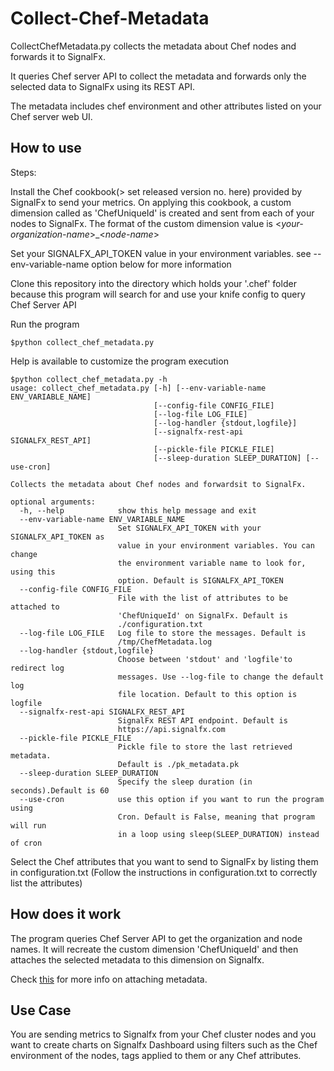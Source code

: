 # Collect-Chef-Metadata

CollectChefMetadata.py collects the metadata about Chef nodes and forwards it
to SignalFx.

It queries Chef server API to collect the metadata and forwards only the
selected data to SignalFx using its REST API.

The metadata includes chef environment and other attributes listed on your
Chef server web UI.

## How to use

Steps:

Install the Chef cookbook(> set released version no. here) provided by
SignalFx to send your metrics.
On applying this cookbook, a custom dimension called as 'ChefUniqueId'
is created and sent from each of your nodes to SignalFx. The format of the
custom dimension value is <*your-organization-name*>_<*node-name*>

Set your SIGNALFX_API_TOKEN value in your environment variables. see
--env-variable-name option below for more information

Clone this repository into the directory which holds your '.chef' folder
because this program will search for and use your knife config to query
Chef Server API

Run the program

```shell
$python collect_chef_metadata.py
```

Help is available to customize the program execution

```shell
$python collect_chef_metadata.py -h
usage: collect_chef_metadata.py [-h] [--env-variable-name ENV_VARIABLE_NAME]
                                [--config-file CONFIG_FILE]
                                [--log-file LOG_FILE]
                                [--log-handler {stdout,logfile}]
                                [--signalfx-rest-api SIGNALFX_REST_API]
                                [--pickle-file PICKLE_FILE]
                                [--sleep-duration SLEEP_DURATION] [--use-cron]

Collects the metadata about Chef nodes and forwardsit to SignalFx.

optional arguments:
  -h, --help            show this help message and exit
  --env-variable-name ENV_VARIABLE_NAME
                        Set SIGNALFX_API_TOKEN with your SIGNALFX_API_TOKEN as
                        value in your environment variables. You can change
                        the environment variable name to look for, using this
                        option. Default is SIGNALFX_API_TOKEN
  --config-file CONFIG_FILE
                        File with the list of attributes to be attached to
                        'ChefUniqueId' on SignalFx. Default is
                        ./configuration.txt
  --log-file LOG_FILE   Log file to store the messages. Default is
                        /tmp/ChefMetadata.log
  --log-handler {stdout,logfile}
                        Choose between 'stdout' and 'logfile'to redirect log
                        messages. Use --log-file to change the default log
                        file location. Default to this option is logfile
  --signalfx-rest-api SIGNALFX_REST_API
                        SignalFx REST API endpoint. Default is
                        https://api.signalfx.com
  --pickle-file PICKLE_FILE
                        Pickle file to store the last retrieved metadata.
                        Default is ./pk_metadata.pk
  --sleep-duration SLEEP_DURATION
                        Specify the sleep duration (in seconds).Default is 60
  --use-cron            use this option if you want to run the program using
                        Cron. Default is False, meaning that program will run
                        in a loop using sleep(SLEEP_DURATION) instead of cron
```

Select the Chef attributes that you want to send to SignalFx by listing them
in configuration.txt
(Follow the instructions in configuration.txt to correctly list the attributes)

## How does it work

The program queries Chef Server API to get the organization and node names.
It will recreate the custom dimension 'ChefUniqueId' and then attaches the
selected metadata to this dimension on Signalfx.

Check [this](https://support.signalfx.com/hc/en-us/articles/201270489-Use-the-SignalFx-REST-API#metadata)
for more info on attaching metadata.

## Use Case

You are sending metrics to Signalfx from your Chef cluster nodes
and you want to create charts on Signalfx Dashboard using filters such as
the Chef environment of the nodes, tags applied to them or any Chef attributes.